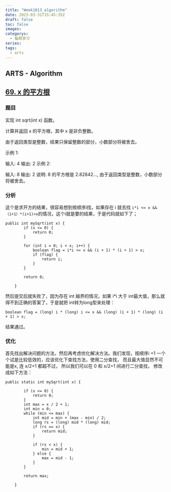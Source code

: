 ```yaml
---
title: "Week1013_algorithm"
date: 2023-03-31T15:45:35Z
draft: false 
toc: false
images:
categorys:
  - 每周学习
series:
tags:
  - arts 
---
```


## ARTS - Algorithm
## [69. x 的平方根](https://leetcode-cn.com/problems/sqrtx/description/)

### 题目


实现 int sqrt(int x) 函数。

计算并返回 x 的平方根，其中 x 是非负整数。

由于返回类型是整数，结果只保留整数的部分，小数部分将被舍去。

示例 1:

输入: 4
输出: 2
示例 2:

输入: 8
输出: 2
说明: 8 的平方根是 2.82842..., 
     由于返回类型是整数，小数部分将被舍去。


### 分析
这个是求开方的结果，很容易想到按顺序i找，如果存在 i 就去找 ```i*i <= x && （i+1）*(i+1)>x```的情况，这个i就是要的结果，于是代码就如下了；

```
public int mySqrt(int x) {
        if (x <= 0) {
            return 0;
        }

        for (int i = 0; i < x; i++) {
            boolean flag = i*i <= x && (i + 1) * (i + 1) > x;
            if (flag) {
                return i;
            }
        }

        return 0;

    }
```

然后提交后就失败了，因为存在 int 越界的情况，如果 i*i 大于 int最大值，那么就得不到正确的答案了，于是就把 int转为long型来处理：

```
boolean flag = (long) i * (long) i <= x && (long) (i + 1) * (long) (i + 1) > x;
```

结果通过。

### 优化
首先找出解决问题的方法，然后再考虑优化解决方法。我们发现，按顺序i +1 一个个试是比较低效的，应该优化下查找方法，使用二分查找， 而且最大值显然不可能是x, 连 x/2+1 都超不过，  所以我们可以在 0 和 x/2+1 间进行二分查找， 修改成如下方法：

```
public static int mySqrt(int x) {

        if (x <= 0) {
            return 0;
        }
        int max = x / 2 + 1;
        int min = 0;
        while (min <= max) {
            int mid = min + (max - min) / 2;
            long rs = (long) mid * (long) mid;
            if (rs == x) {
                return mid;
            }

            if (rs < x) {
                min = mid + 1;
            } else {
                max = mid - 1;
            }
        }

        return max;

    }

```
